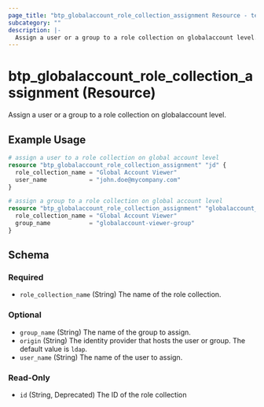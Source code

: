 ```yaml
---
page_title: "btp_globalaccount_role_collection_assignment Resource - terraform-provider-btp"
subcategory: ""
description: |-
  Assign a user or a group to a role collection on globalaccount level.
---
```


# btp_globalaccount_role_collection_assignment (Resource)

Assign a user or a group to a role collection on globalaccount level.

## Example Usage

```terraform
# assign a user to a role collection on global account level
resource "btp_globalaccount_role_collection_assignment" "jd" {
  role_collection_name = "Global Account Viewer"
  user_name            = "john.doe@mycompany.com"
}

# assign a group to a role collection on global account level
resource "btp_globalaccount_role_collection_assignment" "globalaccount_viewer_group" {
  role_collection_name = "Global Account Viewer"
  group_name           = "globalaccount-viewer-group"
}
```

<!-- schema generated by tfplugindocs -->
## Schema

### Required

- `role_collection_name` (String) The name of the role collection.

### Optional

- `group_name` (String) The name of the group to assign.
- `origin` (String) The identity provider that hosts the user or group. The default value is `ldap`.
- `user_name` (String) The name of the user to assign.

### Read-Only

- `id` (String, Deprecated) The ID of the role collection

